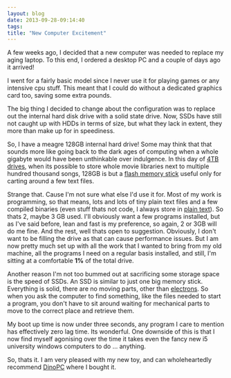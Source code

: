 ```yaml
---
layout: blog
date: 2013-09-28-09:14:40
tags: 
title: "New Computer Excitement"
---
```

A few weeks ago, I decided that a new computer was needed to replace my aging 
laptop. To this end, I ordered a desktop PC and a couple of days ago it arrived!

I went for a fairly basic model since I never use it for playing games or any 
intensive cpu stuff. This meant that I could do without a dedicated graphics 
card too, saving some extra pounds.

The big thing I decided to change about the configuration was to replace out the 
internal hard disk drive with a solid state drive. Now, SSDs have still not 
caught up with HDDs in terms of size, but what they lack in extent, they more 
than make up for in speediness.

So, I have a meagre 128GB internal hard drive! Some may think that that sounds 
more like going back to the dark ages of computing when a whole gigabyte would 
have been unthinkable over indulgence. In this day of [4TB 
drives](http://www.amazon.co.uk/Western-Digital-MyBook-Essential-External/dp/B0099PFNV8/ref=pd_sim_sbs_computers_5), 
when its possible to store whole movie libraries next to multiple hundred 
thousand songs, 128GB is but a [flash memory 
stick](http://gadgets.boingboing.net/gimages/mechanical-memory-key_1.jpg) useful 
only for carting around a few text files.

Strange that. Cause I'm not sure what else I'd use it for. Most of my work is 
programming, so that means, lots and lots of tiny plain text files and a few 
compiled binaries (even stuff thats not code, I always store in [plain 
text](http://bettermess.com/a-plain-text-primer/)).  So thats 2, maybe 3 GB 
used.  I'll obviously want a few programs installed, but as I've said before, 
lean and fast is my preference, so again, 2 or 3GB will do me fine.  And the 
rest, well thats open to suggestion.  Obviously, I don't want to be filling the 
drive as that can cause performance issues. But I am now pretty much set up with 
all the work that I wanted to bring from my old machine, all the programs I need 
on a regular basis installed, and still, I'm sitting at a comfortable __1%__ of 
the total drive.

Another reason I'm not too bummed out at sacrificing some storage space is the 
speed of SSDs. An SSD is similar to just one big memory stick. Everything is 
solid, there are no moving parts, other than 
[electrons](http://en.wikipedia.org/wiki/Solid-state_drive).  So when you ask 
the computer to find something, like the files needed to start a program, you 
don't have to sit around waiting for mechanical parts to move to the correct 
place and retrieve them.

My boot up time is now under three seconds, any program I care to mention has 
effectively zero lag time. Its wonderful. One downside of this is that I now 
find myself agonising over the time it takes even the fancy new i5 university 
windows computers to do ... anything.

So, thats it. I am very pleased with my new toy, and can wholeheartedly 
recommend [DinoPC](http://dinopc.com) where I bought it.
